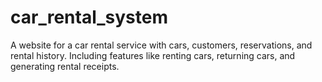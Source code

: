 # car_rental_system

A website for a car rental service with cars, customers, reservations, and rental history. Including features like renting cars, returning cars, and generating rental receipts.
